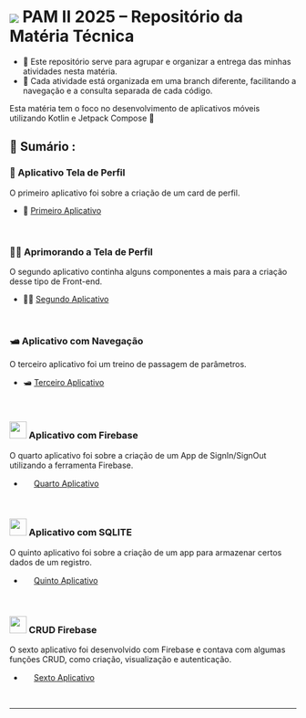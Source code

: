 # <img src="https://skillicons.dev/icons?i=kotlin" align="center" /> PAM II 2025 – Repositório da Matéria Técnica

- 🎯 Este repositório serve para agrupar e organizar a entrega das minhas atividades nesta matéria.
- 🧭 Cada atividade está organizada em uma branch diferente, facilitando a navegação e a consulta separada de cada código.

Esta matéria tem o foco no desenvolvimento de aplicativos móveis utilizando Kotlin e Jetpack Compose 📲

<!-- SESSÃO DO ÍNDICE DAS ATIVIDADES ⬇️ -->
## 📇 Sumário :

### 👤 Aplicativo Tela de Perfil
O primeiro aplicativo foi sobre a criação de um card de perfil.
- 👤 [Primeiro Aplicativo](https://github.com/RgoSL/PAM-II-2025/tree/Ativ01) <!-- ⬅️ LINK PARA A RESPECTIVA BRANCH -->
<br>

### 💅🏻 Aprimorando a Tela de Perfil
O segundo aplicativo continha alguns componentes a mais para a criação desse tipo de Front-end.
- 💅🏻 [Segundo Aplicativo](https://github.com/RgoSL/PAM-II-2025/tree/Ativ02) <!-- ⬅️ LINK PARA A RESPECTIVA BRANCH -->
<br>

### 🛥️ Aplicativo com Navegação
O terceiro aplicativo foi um treino de passagem de parâmetros.
- 🛥️ [Terceiro Aplicativo](https://github.com/RgoSL/PAM-II-2025/tree/Ativ03) <!-- ⬅️ LINK PARA A RESPECTIVA BRANCH -->
<br>

### <img src="https://skillicons.dev/icons?i=firebase" width = 30px height = 30px /> Aplicativo com Firebase
O quarto aplicativo foi sobre a criação de um App de SignIn/SignOut utilizando a ferramenta Firebase.
- <img src="https://skillicons.dev/icons?i=firebase" width = 15px height = 15px /> [Quarto Aplicativo](https://github.com/RgoSL/PAM-II-2025/tree/Ativ04) <!-- ⬅️ LINK PARA A RESPECTIVA BRANCH -->
<br>

### <img src="https://skillicons.dev/icons?i=sqlite" width = 30px height = 30px /> Aplicativo com SQLITE
O quinto aplicativo foi sobre a criação de um app para armazenar certos dados de um registro.
- <img src="https://skillicons.dev/icons?i=sqlite" width = 15px height = 15px /> [Quinto Aplicativo](https://github.com/RgoSL/PAM-II-2025/tree/Ativ05) <!-- ⬅️ LINK PARA A RESPECTIVA BRANCH -->
<br>

### <img src="https://skillicons.dev/icons?i=firebase" width = 30px height = 30px /> CRUD Firebase
O sexto aplicativo foi desenvolvido com Firebase e contava com algumas funções CRUD, como criação, visualização e autenticação.
- <img src="https://skillicons.dev/icons?i=firebase" width = 15px height = 15px /> [Sexto Aplicativo](https://github.com/RgoSL/PAM-II-2025/tree/Ativ06) <!-- ⬅️ LINK PARA A RESPECTIVA BRANCH -->
<br>



----
